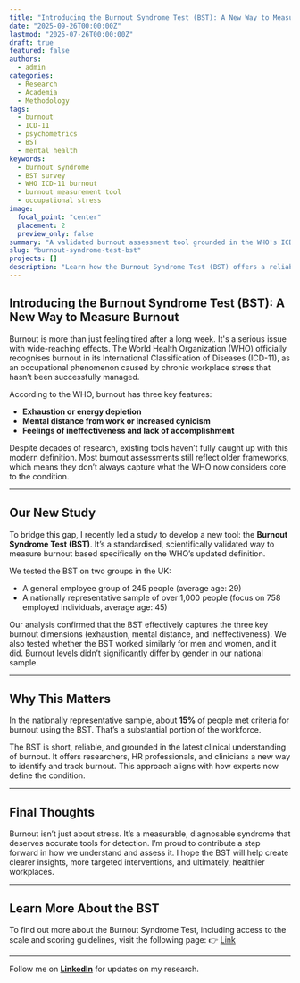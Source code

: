 ```yaml
---
title: "Introducing the Burnout Syndrome Test (BST): A New Way to Measure Burnout"
date: "2025-09-26T00:00:00Z"
lastmod: "2025-07-26T00:00:00Z"
draft: true
featured: false
authors:
  - admin
categories:
  - Research
  - Academia
  - Methodology
tags:
  - burnout
  - ICD-11
  - psychometrics
  - BST
  - mental health
keywords:
  - burnout syndrome
  - BST survey
  - WHO ICD-11 burnout
  - burnout measurement tool
  - occupational stress
image:
  focal_point: "center"
  placement: 2
  preview_only: false
summary: "A validated burnout assessment tool grounded in the WHO's ICD-11 definition—introducing the Burnout Syndrome Test (BST)."
slug: "burnout-syndrome-test-bst"
projects: []
description: "Learn how the Burnout Syndrome Test (BST) offers a reliable, ICD-11-aligned way to assess burnout in working populations. Backed by large-sample UK data, this tool advances burnout research and occupational health."
---
```


## Introducing the Burnout Syndrome Test (BST): A New Way to Measure Burnout

Burnout is more than just feeling tired after a long week. It's a serious issue with wide-reaching effects. The World Health Organization (WHO) officially recognises burnout in its International Classification of Diseases (ICD-11), as an occupational phenomenon caused by chronic workplace stress that hasn’t been successfully managed.

According to the WHO, burnout has three key features:

- **Exhaustion or energy depletion**
- **Mental distance from work or increased cynicism**
- **Feelings of ineffectiveness and lack of accomplishment**

Despite decades of research, existing tools haven’t fully caught up with this modern definition. Most burnout assessments still reflect older frameworks, which means they don’t always capture what the WHO now considers core to the condition.

---

## Our New Study

To bridge this gap, I recently led a study to develop a new tool: the **Burnout Syndrome Test (BST)**. It’s a standardised, scientifically validated way to measure burnout based specifically on the WHO’s updated definition.

We tested the BST on two groups in the UK:

- A general employee group of 245 people (average age: 29)
- A nationally representative sample of over 1,000 people (focus on 758 employed individuals, average age: 45)

Our analysis confirmed that the BST effectively captures the three key burnout dimensions (exhaustion, mental distance, and ineffectiveness). We also tested whether the BST worked similarly for men and women, and it did. Burnout levels didn’t significantly differ by gender in our national sample.

---

## Why This Matters

In the nationally representative sample, about **15%** of people met criteria for burnout using the BST. That’s a substantial portion of the workforce.

The BST is short, reliable, and grounded in the latest clinical understanding of burnout. It offers researchers, HR professionals, and clinicians a new way to identify and track burnout. This approach aligns with how experts now define the condition.

---

## Final Thoughts

Burnout isn’t just about stress. It’s a measurable, diagnosable syndrome that deserves accurate tools for detection. I’m proud to contribute a step forward in how we understand and assess it. I hope the BST will help create clearer insights, more targeted interventions, and ultimately, healthier workplaces.

---

## Learn More About the BST

To find out more about the Burnout Syndrome Test, including access to the scale and scoring guidelines, visit the following page: 👉 [Link](https://example.com/bst-info)  

---

Follow me on **[LinkedIn](https://www.linkedin.com/in/stephanie-towch-4b2549206)** for updates on my research.
